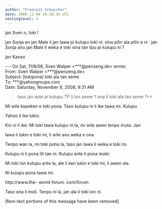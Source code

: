 ```yaml
---
author: "Francois Schwicker"
date: 2008-11-08 16:18:34 UTC
nestinglevel: 4
---
```

jan Sven o, toki !  
  
jan Sonja en jan Male li jan lawa pi kulupu toki ni. sina pilin ala pilin e ni : jan Sonja anu jan Male li weka e toki sina tan lipu pi kulupu ni ?  
  
jan Kanso  
  
\--- On Sat, 11/8/08, Sven Walper <\*\*\*@penzeng.de> wrote:  
From: Sven Walper <\*\*\*@penzeng.de>  
Subject: \[tokipona\] toki ala tan seme  
To: \*\*\*@yahoogroups.com  
Date: Saturday, November 8, 2008, 9:31 AM  

> taso jan ante pi kulupu TP li lon seme ? ona li toki ala tan seme ?<<  
> 

Mi wile kepeken e toki pona. Taso kulupu ni li ike tawa mi. Kulupu  
  
Yahoo li ike lukin.  
  
  
  
Kin ni li ike: Mi toki tawa kulupu ni la, mi wile awen tenpo mute: Jan  
  
lawa li lukin e toki mi, li wile anu weka e ona.  
  
Tenpo wan la, mi toki pona la, taso jan lawa li weka e toki mi.  
  
Kulupu ni li pona lili tan ni. Kulupu ante li pona mute:  
  
Mi toki lon kulupu ante la, ale li ken lukin e toki mi, li awen ala.  
  
  
  
Ni kulupu pona tawa mi:  
  
http://www.the- world-forum. com/forum  
  
Taso ona li moli. Tenpo ni la, jan ala li toki lon ni.  
  
  
  
  
  
  
  
  
  
  
  
  
  
  
  
  
  
  
  
  
  
  
  
  
  
  
  
  
  
\[Non-text portions of this message have been removed\]